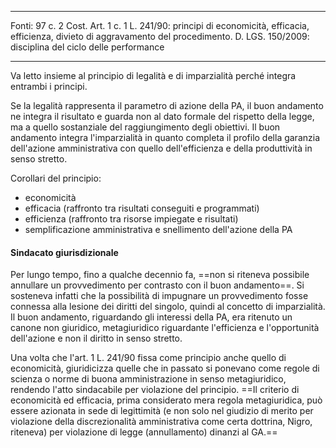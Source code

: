______
Fonti:
97 c. 2 Cost.
Art. 1 c. 1 L. 241/90: principi di economicità, efficacia, efficienza, divieto di aggravamento del procedimento.
D. LGS. 150/2009: disciplina del ciclo delle performance
_____
Va letto insieme al principio di legalità e di imparzialità perché integra entrambi i principi.

Se la legalità rappresenta il parametro di azione della PA, il buon andamento ne integra il risultato e guarda non al dato formale del rispetto della legge, ma a quello sostanziale del raggiungimento degli obiettivi.
Il buon andamento integra l'imparzialità in quanto completa il profilo della garanzia dell'azione amministrativa con quello dell'efficienza e della produttività in senso stretto.

Corollari del principio:
- economicità 
- efficacia (raffronto tra risultati conseguiti e programmati)
- efficienza (raffronto tra risorse impiegate e risultati)
- semplificazione amministrativa e snellimento dell'azione della PA


#### Sindacato giurisdizionale
Per lungo tempo, fino a qualche decennio fa, ==non si riteneva possibile annullare un provvedimento per contrasto con il buon andamento==. Si sosteneva infatti che la possibilità di impugnare un provvedimento fosse connessa alla lesione dei diritti del singolo, quindi al concetto di imparzialità. Il buon andamento, riguardando gli interessi della PA, era ritenuto un canone non giuridico, metagiuridico riguardante l'efficienza e l'opportunità dell'azione e non il diritto in senso stretto.

Una volta che l'art. 1 L. 241/90 fissa come principio anche quello di economicità, giuridicizza quelle che in passato si ponevano come regole di scienza o norme di buona amministrazione in senso metagiuridico, rendendo l'atto sindacabile per violazione del principio. ==Il criterio di economicità ed efficacia, prima considerato mera regola metagiuridica, può essere azionata in sede di legittimità (e non solo nel giudizio di merito per violazione della discrezionalità amministrativa come certa dottrina, Nigro, riteneva) per violazione di legge (annullamento) dinanzi al GA.==

